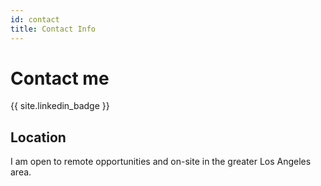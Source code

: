 ```yaml
---
id: contact
title: Contact Info
---
```


# Contact me

{{ site.linkedin_badge }}

## Location

I am open to remote opportunities and on-site in the greater Los Angeles area.
